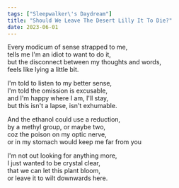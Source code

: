 ```yaml
---
tags: ["Sleepwalker\'s Daydream"]
title: "Should We Leave The Desert Lilly It To Die?"
date: 2023-06-01
---
```


Every modicum of sense strapped to me,  
tells me I'm an idiot to want to do it,  
but the disconnect between my thoughts and words,  
feels like lying a little bit.

I'm told to listen to my better sense,  
I'm told the omission is excusable,  
and I'm happy where I am, I'll stay,  
but this isn't a lapse, isn't exhumable.

And the ethanol could use a reduction,  
by a methyl group, or maybe two,  
coz the poison on my optic nerve,  
or in my stomach would keep me far from you

I'm not out looking for anything more,  
I just wanted to be crystal clear,  
that we can let this plant bloom,  
or leave it to wilt downwards here.

